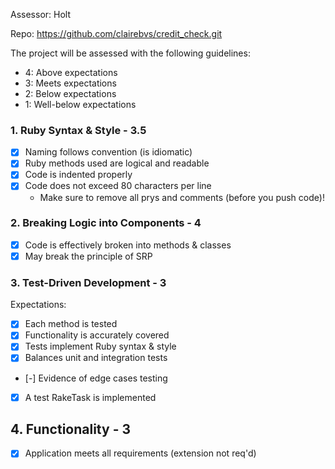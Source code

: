 Assessor: Holt

Repo: https://github.com/clairebvs/credit_check.git

The project will be assessed with the following guidelines:

* 4: Above expectations
* 3: Meets expectations
* 2: Below expectations
* 1: Well-below expectations

### 1. Ruby Syntax & Style - 3.5

- [X] Naming follows convention (is idiomatic)
- [X] Ruby methods used are logical and readable
- [X] Code is indented properly
- [X] Code does not exceed 80 characters per line
  - Make sure to remove all prys and comments (before you push code)!

### 2. Breaking Logic into Components - 4

- [X] Code is effectively broken into methods & classes
- [X] May break the principle of SRP

### 3. Test-Driven Development - 3

Expectations:

- [X] Each method is tested  
- [X] Functionality is accurately covered
- [X] Tests implement Ruby syntax & style   
- [X] Balances unit and integration tests
- [-] Evidence of edge cases testing
- [X] A test RakeTask is implemented

## 4. Functionality - 3

- [X] Application meets all requirements (extension not req'd)
